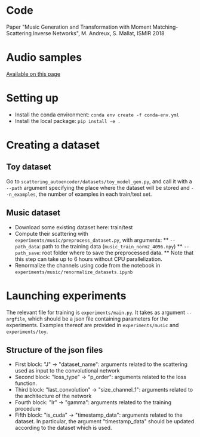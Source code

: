 # Code
Paper "Music Generation and Transformation with Moment Matching-Scattering Inverse Networks", M. Andreux, S. Mallat, ISMIR 2018

# Audio samples
[Available on this page](http://andreuxmath.github.io/ismir.html)


# Setting up

* Install the conda environment: `conda env create -f conda-env.yml`
* Install the local package: `pip install -e .`

# Creating a dataset

## Toy dataset

Go to `scattering_autoencoder/datasets/toy_model_gen.py`, and call it with a `--path` argument specifying the place where the dataset will be stored and `--n_examples`, the number of examples in each train/test set.

## Music dataset

* Download some existing dataset here: train/test
* Compute their scattering with `experiments/music/preprocess_dataset.py`, with arguments:
** `--path_data`: path to the training data (`music_train_norm2_4096.npy`)
** `--path_save`: root folder where to save the preprocessed data.
** Note that this step can take up to 6 hours without CPU parallelization.
* Renormalize the channels using code from the notebook in `experiments/music/renormalize_datasets.ipynb`

# Launching experiments

The relevant file for training is `experiments/main.py`. It takes as argument
`--argfile`, which should be a json file containing parameters for the experiments. Examples thereof are provided in `experiments/music` and `experiments/toy`.

## Structure of the json files

* First block: "J" -> "dataset_name": arguments related to the scattering used as input to the convolutional network
* Second block: "loss_type" -> "p_order": arguments related to the loss function.
* Third block: "last_convolution" -> "size_channel_1": arguments related to the architecture of the network
* Fourth block: "lr" -> "gamma": arguments related to the training procedure
* Fifth block: "is_cuda" -> "timestamp_data": arguments related to the dataset. In particular, the argument "timestamp_data" should be updated according to the dataset which is used.
